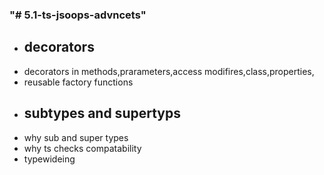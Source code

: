 ### "# 5.1-ts-jsoops-advncets"

- ## decorators
- decorators in methods,prarameters,access modifires,class,properties,
- reusable factory functions
- ## subtypes and supertyps
- why sub and super types
- why ts checks compatability
- typewideing
